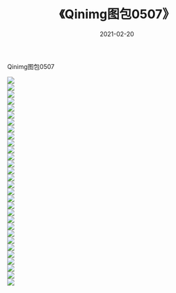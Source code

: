 ﻿---
layout: post
title:  《Qinimg图包0507》
date:   2021-02-20
img: http://imgx.orgx.ga/Qinimg图包/Qinimg图包0507/000.jpg
categories: [美女, 清纯, 唯美]
---

Qinimg图包0507

 ![](http://imgx.orgx.ga/Qinimg图包/Qinimg图包0507/001.jpg) <br>![](http://imgx.orgx.ga/Qinimg图包/Qinimg图包0507/002.jpg) <br>![](http://imgx.orgx.ga/Qinimg图包/Qinimg图包0507/003.jpg) <br>![](http://imgx.orgx.ga/Qinimg图包/Qinimg图包0507/004.jpg) <br>![](http://imgx.orgx.ga/Qinimg图包/Qinimg图包0507/005.jpg) <br>![](http://imgx.orgx.ga/Qinimg图包/Qinimg图包0507/006.jpg) <br>![](http://imgx.orgx.ga/Qinimg图包/Qinimg图包0507/007.jpg) <br>![](http://imgx.orgx.ga/Qinimg图包/Qinimg图包0507/008.jpg) <br>![](http://imgx.orgx.ga/Qinimg图包/Qinimg图包0507/009.jpg) <br>![](http://imgx.orgx.ga/Qinimg图包/Qinimg图包0507/010.jpg) <br>![](http://imgx.orgx.ga/Qinimg图包/Qinimg图包0507/011.jpg) <br>![](http://imgx.orgx.ga/Qinimg图包/Qinimg图包0507/012.jpg) <br>![](http://imgx.orgx.ga/Qinimg图包/Qinimg图包0507/013.jpg) <br>![](http://imgx.orgx.ga/Qinimg图包/Qinimg图包0507/014.jpg) <br>![](http://imgx.orgx.ga/Qinimg图包/Qinimg图包0507/015.jpg) <br>![](http://imgx.orgx.ga/Qinimg图包/Qinimg图包0507/016.jpg) <br>![](http://imgx.orgx.ga/Qinimg图包/Qinimg图包0507/017.jpg) <br>![](http://imgx.orgx.ga/Qinimg图包/Qinimg图包0507/018.jpg) <br>![](http://imgx.orgx.ga/Qinimg图包/Qinimg图包0507/019.jpg) <br>![](http://imgx.orgx.ga/Qinimg图包/Qinimg图包0507/020.jpg) <br>![](http://imgx.orgx.ga/Qinimg图包/Qinimg图包0507/021.jpg) <br>![](http://imgx.orgx.ga/Qinimg图包/Qinimg图包0507/022.jpg) <br>![](http://imgx.orgx.ga/Qinimg图包/Qinimg图包0507/023.jpg) <br>![](http://imgx.orgx.ga/Qinimg图包/Qinimg图包0507/024.jpg) <br>![](http://imgx.orgx.ga/Qinimg图包/Qinimg图包0507/025.jpg) <br>![](http://imgx.orgx.ga/Qinimg图包/Qinimg图包0507/026.jpg) <br>![](http://imgx.orgx.ga/Qinimg图包/Qinimg图包0507/027.jpg) <br>![](http://imgx.orgx.ga/Qinimg图包/Qinimg图包0507/028.jpg) <br>![](http://imgx.orgx.ga/Qinimg图包/Qinimg图包0507/029.jpg) <br>![](http://imgx.orgx.ga/Qinimg图包/Qinimg图包0507/030.jpg) <br>